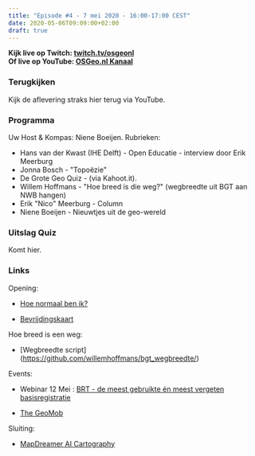 ```yaml
---
title: "Episode #4 - 7 mei 2020 - 16:00-17:00 CEST"
date: 2020-05-06T09:09:00+02:00
draft: true
---
```


__Kijk live op Twitch: [twitch.tv/osgeonl](https://twitch.tv/osgeonl)__  
__Of live op YouTube: [OSGeo.nl Kanaal](https://www.youtube.com/channel/UCvSAN6ur4RoGUqxtvmgsb8g)__

### Terugkijken
Kijk de aflevering straks hier terug via YouTube.

### Programma

Uw Host & Kompas: Niene Boeijen. Rubrieken:

* Hans van der Kwast (IHE Delft) - Open Educatie - interview door Erik Meerburg
* Jonna Bosch - "Topoëzie"
* De Grote Geo Quiz - (via Kahoot.it).
* Willem Hoffmans - "Hoe breed is die weg?" (wegbreedte uit BGT aan NWB hangen)
* Erik "Nico" Meerburg - Column
* Niene Boeijen - Nieuwtjes uit de geo-wereld

### Uitslag Quiz

Komt hier.

### Links

Opening:
				
* [Hoe normaal ben ik?](https://www.hoenormaalbenik.nl/)

* [Bevrijdingskaart](https://bevrijdingskaart.nl/)

Hoe breed is een weg:

* [Wegbreedte script] (https://github.com/willemhoffmans/bgt_wegbreedte/)

Events: 

* Webinar 12 Mei : [BRT - de meest gebruikte én meest vergeten basisregistratie](https://www.eventbrite.com/e/brt-de-meest-gebruikte-en-meest-vergeten-basisregistratie-tickets-103139434826?aff=odeimcmailchimp&mc_cid=147c89775b&mc_eid=6b5ff20f81)

* [The GeoMob](https://thegeomob.com/post/may-6th-2020-geomob-details)

Sluiting:

* [MapDreamer AI Cartography](https://medium.com/@tjukanov/mapdreamer-ai-cartography-4f2f6a40ef55)
